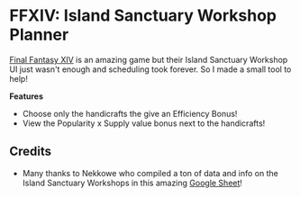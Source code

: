 # FFXIV: Island Sanctuary Workshop Planner
[Final Fantasy XIV](https://www.finalfantasyxiv.com/) is an amazing game but their Island Sanctuary Workshop UI just
wasn't enough and scheduling took forever. So I made a small tool to help!

**Features**
- Choose only the handicrafts the give an Efficiency Bonus!
- View the Popularity x Supply value bonus next to the handicrafts!

## Credits
- Many thanks to Nekkowe who compiled a ton of data and info on the Island Sanctuary Workshops in this amazing
[Google Sheet](https://docs.google.com/spreadsheets/d/1e5dyaHSt5lj25l3nFWO5QcPmAJ2aAoPxCWj-iZnKxRk/edit#gid=1283864903)!
